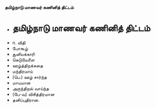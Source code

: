 **தமிழ்நாடு மாணவர் கணினித் திட்டம்**
- # தமிழ்நாடு மாணவர் கணினித் திட்டம்
- n. விதி
- போகூழ்
- சூனியக்காரி
- கெடுவேளை
- ஊழ்த்திறக்கதை
- மந்திரமாய்
- (பெ.) ஊழ் சார்ந்த
- மாயமான
- அருந்திறல் வாய்ந்த
- (பே-வ) விசித்திரமான
- தனிப்புதிரான.

